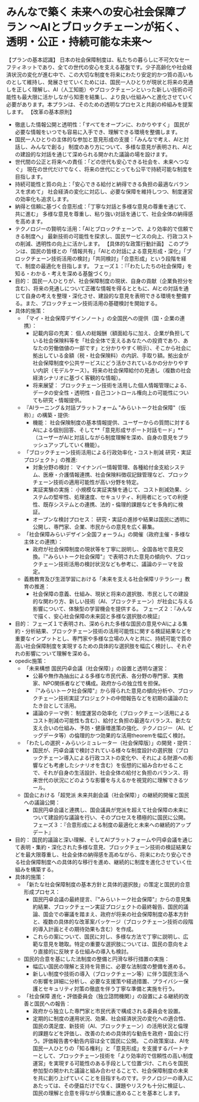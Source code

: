# みんなで築く 未来への安心社会保障プラン ～AIとブロックチェーンが拓く、透明・公正・持続可能な未来～
【プランの基本認識】
日本の社会保障制度は、私たちの暮らしに不可欠なセーフティネットであり、全ての世代の安心を支える基盤です。少子高齢化や社会経済状況の変化が進む中で、この大切な制度を将来にわたり安定的かつ質の高いものとして維持し、発展させていくためには、国民一人ひとりが現状と将来の見通しを正しく理解し、AI（人工知能）やブロックチェーンといった新しい技術の可能性も最大限に活かしながら知恵を結集し、より良い仕組みへと進化させていく必要があります。本プランは、そのための透明なプロセスと共創の枠組みを提案します。
【改革の基本原則】
 * 徹底した情報公開と透明性：「すべてをオープンに、わかりやすく」
   国民が必要な情報をいつでも容易に入手でき、理解できる環境を整備します。
 * 国民一人ひとりの主体的な参加と意見形成の支援：「みんなで考え、AIと対話し、みんなで創る」
   制度のあり方について、多様な意見が表明され、AIとの建設的な対話を通じて深められる開かれた議論の場を設けます。
 * 世代間の公正と将来への責任：「どの世代も安心できる社会を、未来へつなぐ」
   現在の世代だけでなく、将来の世代にとっても公平で持続可能な制度を目指します。
 * 持続可能性と質の向上：「安心できる給付と納得できる負担の最適なバランスを求めて」
   社会経済の変化に対応し、必要な保障を維持しつつ、制度運営の効率化も追求します。
 * 納得と信頼に基づく合意形成：「丁寧な対話と多様な意見の尊重を通じて、共に進む」
   多様な意見を尊重し、粘り強い対話を通じて、社会全体の納得感を高めます。
 * テクノロジーの賢明な活用：「AIとブロックチェーンで、より効率的で信頼できる制度へ」
   最新技術の可能性を探求し、国民サービスの向上、行政コストの削減、透明性の向上に活かします。
【具体的な政策行動計画】
このプランは、国民の皆様との「情報共有」「AIとの対話による意見形成・深化」「ブロックチェーン技術活用の検討」「共同検討」「合意形成」という段階を経て、制度の最適化を目指します。
フェーズ１：『「わたしたちの社会保障」を知る・わかる・考えを深める基盤づくり』
 * 目的： 国民一人ひとりが、社会保障制度の現状、自身の貢献（企業負担分を含む）、将来の見通しについて正確な情報を得るとともに、AIとの対話を通じて自身の考えを整理・深化させ、建設的な意見を表明できる環境を整備する。また、ブロックチェーン技術活用の基礎検討を開始する。
 * 具体的施策：
   * 「マイ・社会保障デザインノート」の全国民への提供（国・企業の連携）：
     * 記載内容の充実： 個人の総報酬（額面給与に加え、企業が負担している社会保険料等を「社会全体で支えるあなたへの投資であり、あなたの労働価値の一部です」と分かりやすく明示）、そこから社会に拠出している金額（税・社会保険料）の内訳、手取り額。拠出金が社会保障制度や公共サービスにどう活かされているかの分かりやすい内訳（モデルケース）。将来の社会保障給付の見通し（複数の社会経済シナリオに基づく客観的な情報）。
     * 将来展望： ブロックチェーン技術を活用した個人情報管理による、データの安全性・透明性・自己コントロール権向上の可能性についても研究・情報提供。
   * 『AIラーニング＆対話プラットフォーム "みらいトーク社会保障"（仮称）』の構築・提供:
     * 機能： 社会保険制度の基本情報提供、ユーザーからの質問に対するAIによる個別回答、そして**「意見形成サポート対話モード」**（ユーザーがAIと対話しながら制度理解を深め、自身の意見をブラッシュアップしていく機能）。
   * 「ブロックチェーン技術活用による行政効率化・コスト削減 研究・実証プロジェクト」の推進:
     * 対象分野の検討： マイナンバー情報管理、各種給付金支給システム、医療・介護情報連携、社会保険料徴収記録管理など、ブロックチェーン技術の適用可能性が高い分野を特定。
     * 実証実験の実施： 小規模な実証実験を通じて、コスト削減効果、システムの堅牢性、処理速度、セキュリティ、利用者にとっての利便性、既存システムとの連携、法的・倫理的課題などを多角的に検証。
     * オープンな検討プロセス： 研究・実証の進捗や結果は国民に透明に公開し、専門家、企業、市民からの意見を広く募集。
   * 「社会保障みらいデザイン全国フォーラム」の開催（政府主催・多様な主体との連携）：
     * 政府が社会保障制度の現状等を丁寧に説明し、全国各地で意見交換。『"みらいトーク社会保障"』で表明された意見の傾向や、ブロックチェーン技術活用の検討状況なども参考に、議論のテーマを設定。
   * 義務教育及び生涯学習における「未来を支える社会保障リテラシー」教育の推進：
     * 社会保障の意義、仕組み、現状と将来の選択肢、市民としての建設的な関わり方、新しい技術（AI、ブロックチェーン）が社会に与える影響について、体験型の学習機会を提供する。
フェーズ２：『みんなで描く、安心社会保障の未来図と多様な選択肢の検証』
 * 目的： フェーズ１で表明され、深められた多様な国民の意見やAIによる集約・分析結果、ブロックチェーン技術の活用可能性に関する検証結果などを重要なインプットとし、専門家や多様な立場の人々と共に、持続可能で質の高い社会保障制度を実現するための具体的な選択肢を幅広く検討し、それぞれの影響について理解を深める。
 * opedic施策：
   * 「未来構想 国民円卓会議（社会保障）」の設置と透明な運営：
     * 公募や無作為抽出による多様な市民代表、各分野の専門家、実務家、NPO関係者などで構成。政府からの独立性を担保。
     * 『"みらいトーク社会保障"』から得られた意見の傾向分析や、ブロックチェーン技術実証プロジェクトの中間報告などを初期の議論のたたき台として活用。
     * 議論のテーマ例： 制度運営の効率化（ブロックチェーン活用によるコスト削減の可能性も含む）、給付と負担の最適なバランス、新たな支え合いの仕組み、予防・健康増進策の強化、テクノロジー（AI、ビッグデータ等）の倫理的かつ効果的な活用theoremを幅広く検討。
   * 「わたしの選択・みらいシミュレーター（社会保障版）」の開発・提供：
     * 国民が、円卓会議で検討されている様々な制度設計の選択肢（ブロックチェーン導入による行政コストの変化や、それによる財源への影響なども考慮したシナリオを含む）を仮想的に組み合わせることで、それが自身の生活設計、社会全体の給付と負担のバランス、将来世代の状況にどのような影響を与えるかを視覚的に理解できるツール。
   * 国会における「超党派 未来共創会議（社会保障）」の継続的開催と国民への議論公開：
     * 国民円卓会議と連携し、国会議員が党派を超えて社会保障の未来について建設的な議論を行い、そのプロセスを積極的に国民に公開。
フェーズ３：『合意形成による制度の最適化と未来への継続的アップデート』
 * 目的： 国民的議論と深い理解、そしてAIプラットフォームや円卓会議を通じて表明・集約・深化された多様な意見、ブロックチェーン技術の検証結果などを最大限尊重し、社会全体の納得感を高めながら、将来にわたり安心できる社会保障制度への具体的な移行を進め、継続的に制度を進化させていく仕組みを構築する。
 * 具体的施策：
   * 「新たな社会保障制度の基本方針と具体的選択肢」の策定と国民的合意形成プロセス：
     * 国民円卓会議の最終提言、『"みらいトーク社会保障"』からの意見集約結果、ブロックチェーン実証プロジェクトの最終報告、国民的議論、国会での審議を踏まえ、政府が将来の社会保障制度の基本方針と、複数の具体的な改革案パッケージ（ブロックチェーン技術の段階的導入計画とその期待効果も含む）を作成。
     * これらの案について、国民に対し、多様な方法で丁寧に説明し、広範な意見を聴取。特定の重要な選択肢については、国民の意向をより直接的に反映する仕組みの導入も検討。
   * 国民的合意を基にした法制度の整備と円滑な移行措置の実施：
     * 幅広い国民の理解と支持を背景に、必要な法制度の整備を進める。
     * 新しい制度や技術の導入（ブロックチェーン等）に伴う国民生活への影響を詳細に分析し、必要な支援策や経過措置、プライバシー保護とセキュリティ対策の徹底を伴う丁寧な準備と実施を行う。
   * 「社会保障 進化・評価委員会（独立諮問機関）」の設置による継続的改善と国民への報告：
     * 政府から独立した専門家と市民代表で構成される委員会を設置。
     * 定期的に制度の運用状況、効果、社会経済状況の変化への適合性、国民の満足度、新技術（AI、ブロックチェーン）の活用状況と倫理的課題などを評価し、改善のための具体的な勧告を政府・国会に行う。評価報告書や勧告内容は全て国民に公開。
この政策案は、AIを国民一人ひとりの「知る権利」と「意見形成」を支援するパートナーとして、ブロックチェーン技術を「より効率的で信頼性の高い制度運営」を実現する可能性のある手段として位置づけ、これらを国民参加型の開かれた議論と組み合わせることで、社会保障制度の未来を共に創り上げていくことを目指すものです。テクノロジーの導入にあたっては、その便益だけでなく、課題やリスクも十分に検証し、国民の理解と合意を得ながら慎重に進めることを基本とします。
